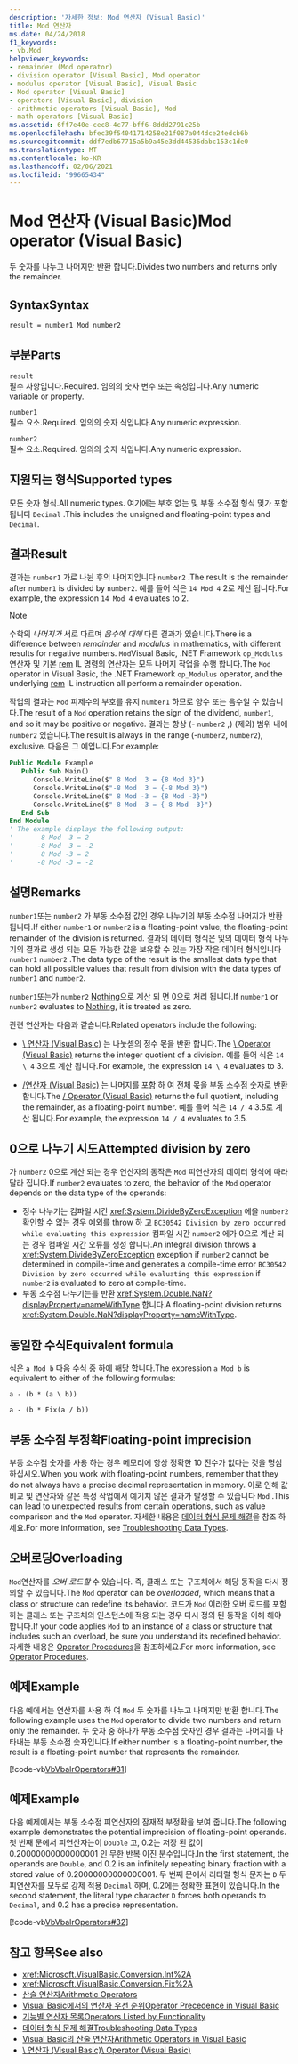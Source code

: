 ```yaml
---
description: '자세한 정보: Mod 연산자 (Visual Basic)'
title: Mod 연산자
ms.date: 04/24/2018
f1_keywords:
- vb.Mod
helpviewer_keywords:
- remainder (Mod operator)
- division operator [Visual Basic], Mod operator
- modulus operator [Visual Basic], Visual Basic
- Mod operator [Visual Basic]
- operators [Visual Basic], division
- arithmetic operators [Visual Basic], Mod
- math operators [Visual Basic]
ms.assetid: 6ff7e40e-cec8-4c77-bff6-8ddd2791c25b
ms.openlocfilehash: bfec39f54041714258e21f087a044dce24edcb6b
ms.sourcegitcommit: ddf7edb67715a5b9a45e3dd44536dabc153c1de0
ms.translationtype: MT
ms.contentlocale: ko-KR
ms.lasthandoff: 02/06/2021
ms.locfileid: "99665434"
---
```

# <a name="mod-operator-visual-basic"></a><span data-ttu-id="35e6a-103">Mod 연산자 (Visual Basic)</span><span class="sxs-lookup"><span data-stu-id="35e6a-103">Mod operator (Visual Basic)</span></span>

<span data-ttu-id="35e6a-104">두 숫자를 나누고 나머지만 반환 합니다.</span><span class="sxs-lookup"><span data-stu-id="35e6a-104">Divides two numbers and returns only the remainder.</span></span>

## <a name="syntax"></a><span data-ttu-id="35e6a-105">Syntax</span><span class="sxs-lookup"><span data-stu-id="35e6a-105">Syntax</span></span>

```vb
result = number1 Mod number2
```

## <a name="parts"></a><span data-ttu-id="35e6a-106">부분</span><span class="sxs-lookup"><span data-stu-id="35e6a-106">Parts</span></span>

`result` \
<span data-ttu-id="35e6a-107">필수 사항입니다.</span><span class="sxs-lookup"><span data-stu-id="35e6a-107">Required.</span></span> <span data-ttu-id="35e6a-108">임의의 숫자 변수 또는 속성입니다.</span><span class="sxs-lookup"><span data-stu-id="35e6a-108">Any numeric variable or property.</span></span>

`number1` \
<span data-ttu-id="35e6a-109">필수 요소.</span><span class="sxs-lookup"><span data-stu-id="35e6a-109">Required.</span></span> <span data-ttu-id="35e6a-110">임의의 숫자 식입니다.</span><span class="sxs-lookup"><span data-stu-id="35e6a-110">Any numeric expression.</span></span>

`number2` \
<span data-ttu-id="35e6a-111">필수 요소.</span><span class="sxs-lookup"><span data-stu-id="35e6a-111">Required.</span></span> <span data-ttu-id="35e6a-112">임의의 숫자 식입니다.</span><span class="sxs-lookup"><span data-stu-id="35e6a-112">Any numeric expression.</span></span>

## <a name="supported-types"></a><span data-ttu-id="35e6a-113">지원되는 형식</span><span class="sxs-lookup"><span data-stu-id="35e6a-113">Supported types</span></span>

<span data-ttu-id="35e6a-114">모든 숫자 형식.</span><span class="sxs-lookup"><span data-stu-id="35e6a-114">All numeric types.</span></span> <span data-ttu-id="35e6a-115">여기에는 부호 없는 및 부동 소수점 형식 및가 포함 됩니다 `Decimal` .</span><span class="sxs-lookup"><span data-stu-id="35e6a-115">This includes the unsigned and floating-point types and `Decimal`.</span></span>

## <a name="result"></a><span data-ttu-id="35e6a-116">결과</span><span class="sxs-lookup"><span data-stu-id="35e6a-116">Result</span></span>

<span data-ttu-id="35e6a-117">결과는 `number1` 가로 나뉜 후의 나머지입니다 `number2` .</span><span class="sxs-lookup"><span data-stu-id="35e6a-117">The result is the remainder after `number1` is divided by `number2`.</span></span> <span data-ttu-id="35e6a-118">예를 들어 식은 `14 Mod 4` 2로 계산 됩니다.</span><span class="sxs-lookup"><span data-stu-id="35e6a-118">For example, the expression `14 Mod 4` evaluates to 2.</span></span>

> [!NOTE]
> <span data-ttu-id="35e6a-119">수학의 *나머지가* 서로 다르며 *음수에 대해* 다른 결과가 있습니다.</span><span class="sxs-lookup"><span data-stu-id="35e6a-119">There is a difference between *remainder* and *modulus* in mathematics, with different results for negative numbers.</span></span> <span data-ttu-id="35e6a-120">`Mod`Visual Basic, .NET Framework `op_Modulus` 연산자 및 기본 [rem](<xref:System.Reflection.Emit.OpCodes.Rem>) IL 명령의 연산자는 모두 나머지 작업을 수행 합니다.</span><span class="sxs-lookup"><span data-stu-id="35e6a-120">The `Mod` operator in Visual Basic, the .NET Framework `op_Modulus` operator, and the underlying [rem](<xref:System.Reflection.Emit.OpCodes.Rem>) IL instruction all perform a remainder operation.</span></span>

<span data-ttu-id="35e6a-121">작업의 결과는 `Mod` 피제수의 부호를 유지 `number1` 하므로 양수 또는 음수일 수 있습니다.</span><span class="sxs-lookup"><span data-stu-id="35e6a-121">The result of a `Mod` operation retains the sign of the dividend, `number1`, and so it may be positive or negative.</span></span> <span data-ttu-id="35e6a-122">결과는 항상 (- `number2` ,) (제외) 범위 내에 `number2` 있습니다.</span><span class="sxs-lookup"><span data-stu-id="35e6a-122">The result is always in the range (-`number2`, `number2`), exclusive.</span></span> <span data-ttu-id="35e6a-123">다음은 그 예입니다.</span><span class="sxs-lookup"><span data-stu-id="35e6a-123">For example:</span></span>

```vb
Public Module Example
   Public Sub Main()
      Console.WriteLine($" 8 Mod  3 = {8 Mod 3}")
      Console.WriteLine($"-8 Mod  3 = {-8 Mod 3}")
      Console.WriteLine($" 8 Mod -3 = {8 Mod -3}")
      Console.WriteLine($"-8 Mod -3 = {-8 Mod -3}")
   End Sub
End Module
' The example displays the following output:
'       8 Mod  3 = 2
'      -8 Mod  3 = -2
'       8 Mod -3 = 2
'      -8 Mod -3 = -2
```

## <a name="remarks"></a><span data-ttu-id="35e6a-124">설명</span><span class="sxs-lookup"><span data-stu-id="35e6a-124">Remarks</span></span>

<span data-ttu-id="35e6a-125">`number1`또는 `number2` 가 부동 소수점 값인 경우 나누기의 부동 소수점 나머지가 반환 됩니다.</span><span class="sxs-lookup"><span data-stu-id="35e6a-125">If either `number1` or `number2` is a floating-point value, the floating-point remainder of the division is returned.</span></span> <span data-ttu-id="35e6a-126">결과의 데이터 형식은 및의 데이터 형식 나누기의 결과로 생성 되는 모든 가능한 값을 보유할 수 있는 가장 작은 데이터 형식입니다 `number1` `number2` .</span><span class="sxs-lookup"><span data-stu-id="35e6a-126">The data type of the result is the smallest data type that can hold all possible values that result from division with the data types of `number1` and `number2`.</span></span>

<span data-ttu-id="35e6a-127">`number1`또는가 `number2` [Nothing](../nothing.md)으로 계산 되 면 0으로 처리 됩니다.</span><span class="sxs-lookup"><span data-stu-id="35e6a-127">If `number1` or `number2` evaluates to [Nothing](../nothing.md), it is treated as zero.</span></span>

<span data-ttu-id="35e6a-128">관련 연산자는 다음과 같습니다.</span><span class="sxs-lookup"><span data-stu-id="35e6a-128">Related operators include the following:</span></span>

- <span data-ttu-id="35e6a-129">[\ 연산자 (Visual Basic)](integer-division-operator.md) 는 나눗셈의 정수 몫을 반환 합니다.</span><span class="sxs-lookup"><span data-stu-id="35e6a-129">The [\ Operator (Visual Basic)](integer-division-operator.md) returns the integer quotient of a division.</span></span> <span data-ttu-id="35e6a-130">예를 들어 식은 `14 \ 4` 3으로 계산 됩니다.</span><span class="sxs-lookup"><span data-stu-id="35e6a-130">For example, the expression `14 \ 4` evaluates to 3.</span></span>

- <span data-ttu-id="35e6a-131">[/연산자 (Visual Basic)](floating-point-division-operator.md) 는 나머지를 포함 하 여 전체 몫을 부동 소수점 숫자로 반환 합니다.</span><span class="sxs-lookup"><span data-stu-id="35e6a-131">The [/ Operator (Visual Basic)](floating-point-division-operator.md) returns the full quotient, including the remainder, as a floating-point number.</span></span> <span data-ttu-id="35e6a-132">예를 들어 식은 `14 / 4` 3.5로 계산 됩니다.</span><span class="sxs-lookup"><span data-stu-id="35e6a-132">For example, the expression `14 / 4` evaluates to 3.5.</span></span>

## <a name="attempted-division-by-zero"></a><span data-ttu-id="35e6a-133">0으로 나누기 시도</span><span class="sxs-lookup"><span data-stu-id="35e6a-133">Attempted division by zero</span></span>

<span data-ttu-id="35e6a-134">가 `number2` 0으로 계산 되는 경우 연산자의 동작은 `Mod` 피연산자의 데이터 형식에 따라 달라 집니다.</span><span class="sxs-lookup"><span data-stu-id="35e6a-134">If `number2` evaluates to zero, the behavior of the `Mod` operator depends on the data type of the operands:</span></span>

- <span data-ttu-id="35e6a-135">정수 나누기는 컴파일 시간 <xref:System.DivideByZeroException> 에을 `number2` 확인할 수 없는 경우 예외를 throw 하 고 `BC30542 Division by zero occurred while evaluating this expression` 컴파일 시간 `number2` 에가 0으로 계산 되는 경우 컴파일 시간 오류를 생성 합니다.</span><span class="sxs-lookup"><span data-stu-id="35e6a-135">An integral division throws a <xref:System.DivideByZeroException> exception if `number2` cannot be determined in compile-time and generates a compile-time error `BC30542 Division by zero occurred while evaluating this expression` if `number2` is evaluated to zero at compile-time.</span></span>
- <span data-ttu-id="35e6a-136">부동 소수점 나누기는를 반환 <xref:System.Double.NaN?displayProperty=nameWithType> 합니다.</span><span class="sxs-lookup"><span data-stu-id="35e6a-136">A floating-point division returns <xref:System.Double.NaN?displayProperty=nameWithType>.</span></span>

## <a name="equivalent-formula"></a><span data-ttu-id="35e6a-137">동일한 수식</span><span class="sxs-lookup"><span data-stu-id="35e6a-137">Equivalent formula</span></span>

<span data-ttu-id="35e6a-138">식은 `a Mod b` 다음 수식 중 하에 해당 합니다.</span><span class="sxs-lookup"><span data-stu-id="35e6a-138">The expression `a Mod b` is equivalent to either of the following formulas:</span></span>

`a - (b * (a \ b))`

`a - (b * Fix(a / b))`

## <a name="floating-point-imprecision"></a><span data-ttu-id="35e6a-139">부동 소수점 부정확</span><span class="sxs-lookup"><span data-stu-id="35e6a-139">Floating-point imprecision</span></span>

<span data-ttu-id="35e6a-140">부동 소수점 숫자를 사용 하는 경우 메모리에 항상 정확한 10 진수가 없다는 것을 명심 하십시오.</span><span class="sxs-lookup"><span data-stu-id="35e6a-140">When you work with floating-point numbers, remember that they do not always have a precise decimal representation in memory.</span></span> <span data-ttu-id="35e6a-141">이로 인해 값 비교 및 연산자와 같은 특정 작업에서 예기치 않은 결과가 발생할 수 있습니다 `Mod` .</span><span class="sxs-lookup"><span data-stu-id="35e6a-141">This can lead to unexpected results from certain operations, such as value comparison and the `Mod` operator.</span></span> <span data-ttu-id="35e6a-142">자세한 내용은 [데이터 형식 문제 해결](../../programming-guide/language-features/data-types/troubleshooting-data-types.md)을 참조 하세요.</span><span class="sxs-lookup"><span data-stu-id="35e6a-142">For more information, see [Troubleshooting Data Types](../../programming-guide/language-features/data-types/troubleshooting-data-types.md).</span></span>

## <a name="overloading"></a><span data-ttu-id="35e6a-143">오버로딩</span><span class="sxs-lookup"><span data-stu-id="35e6a-143">Overloading</span></span>

<span data-ttu-id="35e6a-144">`Mod`연산자를 *오버 로드할* 수 있습니다. 즉, 클래스 또는 구조체에서 해당 동작을 다시 정의할 수 있습니다.</span><span class="sxs-lookup"><span data-stu-id="35e6a-144">The `Mod` operator can be *overloaded*, which means that a class or structure can redefine its behavior.</span></span> <span data-ttu-id="35e6a-145">코드가 `Mod` 이러한 오버 로드를 포함 하는 클래스 또는 구조체의 인스턴스에 적용 되는 경우 다시 정의 된 동작을 이해 해야 합니다.</span><span class="sxs-lookup"><span data-stu-id="35e6a-145">If your code applies `Mod` to an instance of a class or structure that includes such an overload, be sure you understand its redefined behavior.</span></span> <span data-ttu-id="35e6a-146">자세한 내용은 [Operator Procedures](../../programming-guide/language-features/procedures/operator-procedures.md)을 참조하세요.</span><span class="sxs-lookup"><span data-stu-id="35e6a-146">For more information, see [Operator Procedures](../../programming-guide/language-features/procedures/operator-procedures.md).</span></span>

## <a name="example"></a><span data-ttu-id="35e6a-147">예제</span><span class="sxs-lookup"><span data-stu-id="35e6a-147">Example</span></span>

<span data-ttu-id="35e6a-148">다음 예에서는 연산자를 사용 하 여 `Mod` 두 숫자를 나누고 나머지만 반환 합니다.</span><span class="sxs-lookup"><span data-stu-id="35e6a-148">The following example uses the `Mod` operator to divide two numbers and return only the remainder.</span></span> <span data-ttu-id="35e6a-149">두 숫자 중 하나가 부동 소수점 숫자인 경우 결과는 나머지를 나타내는 부동 소수점 숫자입니다.</span><span class="sxs-lookup"><span data-stu-id="35e6a-149">If either number is a floating-point number, the result is a floating-point number that represents the remainder.</span></span>

[!code-vb[VbVbalrOperators#31](~/samples/snippets/visualbasic/VS_Snippets_VBCSharp/VbVbalrOperators/VB/Class1.vb#31)]

## <a name="example"></a><span data-ttu-id="35e6a-150">예제</span><span class="sxs-lookup"><span data-stu-id="35e6a-150">Example</span></span>

<span data-ttu-id="35e6a-151">다음 예제에서는 부동 소수점 피연산자의 잠재적 부정확을 보여 줍니다.</span><span class="sxs-lookup"><span data-stu-id="35e6a-151">The following example demonstrates the potential imprecision of floating-point operands.</span></span> <span data-ttu-id="35e6a-152">첫 번째 문에서 피연산자는이 `Double` 고, 0.2는 저장 된 값이 0.20000000000000001 인 무한 반복 이진 분수입니다.</span><span class="sxs-lookup"><span data-stu-id="35e6a-152">In the first statement, the operands are `Double`, and 0.2 is an infinitely repeating binary fraction with a stored value of 0.20000000000000001.</span></span> <span data-ttu-id="35e6a-153">두 번째 문에서 리터럴 형식 문자는 `D` 두 피연산자를 모두로 강제 적용 `Decimal` 하며, 0.2에는 정확한 표현이 있습니다.</span><span class="sxs-lookup"><span data-stu-id="35e6a-153">In the second statement, the literal type character `D` forces both operands to `Decimal`, and 0.2 has a precise representation.</span></span>

[!code-vb[VbVbalrOperators#32](~/samples/snippets/visualbasic/VS_Snippets_VBCSharp/VbVbalrOperators/VB/Class1.vb#32)]

## <a name="see-also"></a><span data-ttu-id="35e6a-154">참고 항목</span><span class="sxs-lookup"><span data-stu-id="35e6a-154">See also</span></span>

- <xref:Microsoft.VisualBasic.Conversion.Int%2A>
- <xref:Microsoft.VisualBasic.Conversion.Fix%2A>
- [<span data-ttu-id="35e6a-155">산술 연산자</span><span class="sxs-lookup"><span data-stu-id="35e6a-155">Arithmetic Operators</span></span>](arithmetic-operators.md)
- [<span data-ttu-id="35e6a-156">Visual Basic에서의 연산자 우선 순위</span><span class="sxs-lookup"><span data-stu-id="35e6a-156">Operator Precedence in Visual Basic</span></span>](operator-precedence.md)
- [<span data-ttu-id="35e6a-157">기능별 연산자 목록</span><span class="sxs-lookup"><span data-stu-id="35e6a-157">Operators Listed by Functionality</span></span>](operators-listed-by-functionality.md)
- [<span data-ttu-id="35e6a-158">데이터 형식 문제 해결</span><span class="sxs-lookup"><span data-stu-id="35e6a-158">Troubleshooting Data Types</span></span>](../../programming-guide/language-features/data-types/troubleshooting-data-types.md)
- [<span data-ttu-id="35e6a-159">Visual Basic의 산술 연산자</span><span class="sxs-lookup"><span data-stu-id="35e6a-159">Arithmetic Operators in Visual Basic</span></span>](../../programming-guide/language-features/operators-and-expressions/arithmetic-operators.md)
- [<span data-ttu-id="35e6a-160">\ 연산자 (Visual Basic)</span><span class="sxs-lookup"><span data-stu-id="35e6a-160">\ Operator (Visual Basic)</span></span>](integer-division-operator.md)
